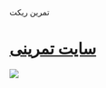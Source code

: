 تمرین ریکت
<h1><a href='http://m.mamayar.com/'>سایت تمرینی</a></h1>
<img src='https://github.com/psycho1767/react_test1/assets/77152990/a7ca85ee-2262-49e4-af2b-0664390f64b8' >
